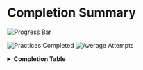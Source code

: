 # Completion Summary <br>
![Progress Bar](https://progress-bar.dev/40/?title=completion&width=400)

![Practices Completed](https://img.shields.io/badge/practices_completed-2%2F5-blue)
![Average Attempts](https://img.shields.io/badge/average_attempts-1.00-green)

<details><summary><b>Completion Table</b></summary><br>

| Practice Name | Completed |                                                                                                                            Accepted Attempts |
|---------------|:---------:|---------------------------------------------------------------------------------------------------------------------------------------------:|
fizz_buzz_strategy_pattern | ❌ |                                                                                                                                              |
fizz_buzz_outside_in | ❌ |                                                                                                                                              |
fizz_buzz_inside_out | ✔ | 2024-03-15-15-34 [🔗](https://github.com/yakampe/deliberate-practice/blob/example/data/history/fizz_buzz_inside_out/2024-03-15-15-34.md)<br> |
fizz_buzz_builder_pattern | ❌ |                                                                                                                                              |
bowling_outside_in | ✔ |   2024-03-15-15-37 [🔗](https://github.com/yakampe/deliberate-practice/blob/example/data/history/bowling_outside_in/2024-03-15-15-37.md)<br> |

</details>
